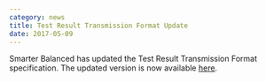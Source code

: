 ```yaml
---
category: news
title: Test Result Transmission Format Update
date: 2017-05-09
---
```

Smarter Balanced has updated the Test Result Transmission Format specification.  The updated version is now available [here](http://www.smarterapp.org/documents/TestResultsTransmissionFormat.pdf).